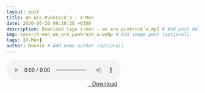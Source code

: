 ```yaml
---
layout: post
title: We Are Punkrock'a - X-Men
date: 2020-06-26 09:18:20 +0300
description: Download lagu x-men - we are punkrock'a.mp3 # Add post description (optional)
img: cover/X-men_we_are_punkrock_a.webp # Add image post (optional)
tags: [X-Men]
author: Moexik # Add name author (optional)
---
```


<audio class='js-player' style="--plyr-color-main: #212121;" controls>
<source src="https://drive.google.com/uc?authuser=0&id=195JYSaD8RjgOnZfso_auO9gOAlT_0nkZ&export=download" type="audio/mp3">
</audio><br />

<center>
<a href="/dl/wearepunkrocka-xmen/" ><i class="fa fa-caret-down" aria-hidden="true"></i>&nbsp; &nbsp;Download</a>
</center><br />
